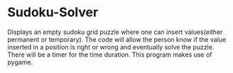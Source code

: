 # Sudoku-Solver
Displays an empty sudoku grid puzzle where one can insert values(either permanent or temporary). The code will allow the person know if the value inserted in a position is right or wrong and eventually solve the puzzle. There will be a timer for the time duration. This program makes use of pygame.
